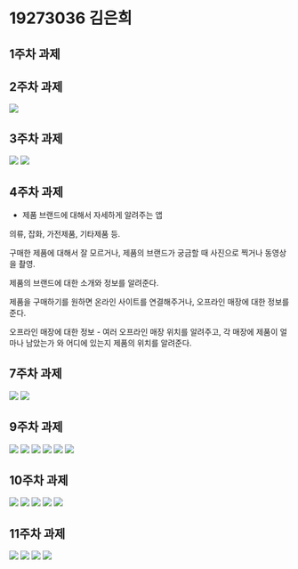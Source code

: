# 19273036 김은희

## 1주차 과제 

## 2주차 과제
<img width="" height="" src="./png/2주차.png"></img>

## 3주차 과제
<img width="" height="" src="./png/3주차 1.png"></img>
<img width="" height="" src="./png/3주차 2.png"></img>

## 4주차 과제 
- 제품 브랜드에 대해서 자세하게 알려주는 앱 

의류, 잡화, 가전제품, 기타제품 등. 

구매한 제품에 대해서 잘 모르거나, 제품의 브랜드가 궁금할 때 사진으로 찍거나 동영상을 촬영.

제품의 브랜드에 대한 소개와 정보를 알려준다. 

제품을 구매하기를 원하면 온라인 사이트를 연결해주거나, 오프라인 매장에 대한 정보를 준다. 

오프라인 매장에 대한 정보 - 여러 오프라인 매장 위치를 알려주고, 각 매장에 제품이 얼마나 남았는가 와 어디에 있는지 제품의 위치를 알려준다. 

## 7주차 과제
<img width="" height="" src="./png/dog.PNG"></img>
<img width="" height="" src="./png/cat.PNG"></img>

## 9주차 과제
<img width="" height="" src="./png/9주차 1.png"></img>
<img width="" height="" src="./png/9주차 2.png"></img>
<img width="" height="" src="./png/9주차 3.png"></img>
<img width="" height="" src="./png/9주차 4.png"></img>
<img width="" height="" src="./png/9주차 5.png"></img>
<img width="" height="" src="./png/9주차 6.png"></img>

## 10주차 과제
<img width="" height="" src="./png/10주차 1.png"></img>
<img width="" height="" src="./png/10주차 2.png"></img>
<img width="" height="" src="./png/10주차 3.png"></img>
<img width="" height="" src="./png/10주차 4.png"></img>
<img width="" height="" src="./png/10주차 5.png"></img>

## 11주차 과제 
<img width="" height="" src="./png/11주차 1.png"></img>
<img width="" height="" src="./png/11주차 2.png"></img>
<img width="" height="" src="./png/11주차 3.png"></img>
<img width="" height="" src="./png/11주차 4.png"></img>
